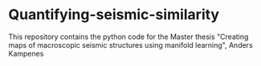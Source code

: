 # Quantifying-seismic-similarity
This repository contains the python code for the Master thesis "Creating maps of macroscopic seismic structures using manifold learning", Anders Kampenes
